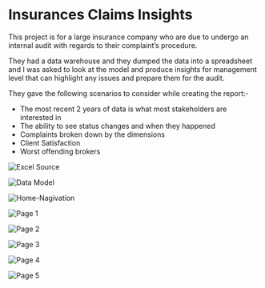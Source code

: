 # Insurances Claims Insights

This project is for a large insurance company who are due to undergo an internal audit with regards to their complaint’s procedure.

They had a data warehouse and they dumped the data into a spreadsheet and I was asked to look at the model and produce insights for management level that can highlight any issues and prepare them for the audit.

 They gave the following scenarios to consider while creating the report:-
 
- The most recent 2 years of data is what most stakeholders are interested in
- The ability to see status changes and when they happened
- Complaints broken down by the dimensions
- Client Satisfaction
- Worst offending brokers

![Excel Source](https://user-images.githubusercontent.com/82042663/113940484-2596f880-97c3-11eb-873e-49a2d3302d61.PNG)

![Data Model](https://user-images.githubusercontent.com/82042663/113940464-1ca62700-97c3-11eb-9f36-751bd6d78bc4.PNG)

![Home-Nagivation](https://user-images.githubusercontent.com/82042663/113940561-41020380-97c3-11eb-9bea-bf65068e4474.PNG)

![Page 1](https://user-images.githubusercontent.com/82042663/113940572-45c6b780-97c3-11eb-9703-958685e96d29.PNG)

![Page 2](https://user-images.githubusercontent.com/82042663/113940586-4c552f00-97c3-11eb-947c-1a92e98fbd45.PNG)

![Page 3](https://user-images.githubusercontent.com/82042663/113940599-51b27980-97c3-11eb-944c-ec1cdaa099cf.PNG)

![Page 4](https://user-images.githubusercontent.com/82042663/113940611-56772d80-97c3-11eb-9d64-aac2bcf8d4d5.PNG)

![Page 5](https://user-images.githubusercontent.com/82042663/113940622-5aa34b00-97c3-11eb-802c-5b7aeabc1e97.PNG)




